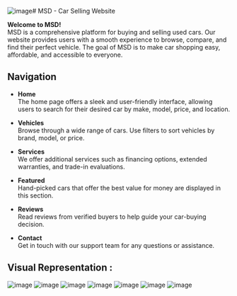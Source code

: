 ![image](https://github.com/user-attachments/assets/cc27c8d6-9f3c-44f1-8e40-b118805237c2)# MSD - Car Selling Website

**Welcome to MSD!**  
MSD is a comprehensive platform for buying and selling used cars. Our website provides users with a smooth experience to browse, compare, and find their perfect vehicle. The goal of MSD is to make car shopping easy, affordable, and accessible to everyone.

## Navigation

- **Home**  
  The home page offers a sleek and user-friendly interface, allowing users to search for their desired car by make, model, price, and location.

- **Vehicles**  
  Browse through a wide range of cars. Use filters to sort vehicles by brand, model, or price.

- **Services**  
  We offer additional services such as financing options, extended warranties, and trade-in evaluations.

- **Featured**  
  Hand-picked cars that offer the best value for money are displayed in this section.

- **Reviews**  
  Read reviews from verified buyers to help guide your car-buying decision.

- **Contact**  
  Get in touch with our support team for any questions or assistance.

## Visual Representation :
![image](https://github.com/user-attachments/assets/9493f22b-9239-4bf5-ae15-28bcbc160e52)
![image](https://github.com/user-attachments/assets/1e2d59b0-daa7-4ce6-86f1-b48e8831b1c2)
![image](https://github.com/user-attachments/assets/b1fa5a23-e85e-46c8-818d-5d6d25eaf39f)
![image](https://github.com/user-attachments/assets/a7b9b7d5-0fdc-4de3-9cb8-9a9fcda89c51)
![image](https://github.com/user-attachments/assets/c9ec2996-dec8-4cb1-8e72-17bbea800b6f)
![image](https://github.com/user-attachments/assets/337ed78a-d730-453e-8c8d-56ed99cb4e96)
![image](https://github.com/user-attachments/assets/baccd489-e346-43bb-816b-a3d619165070)





